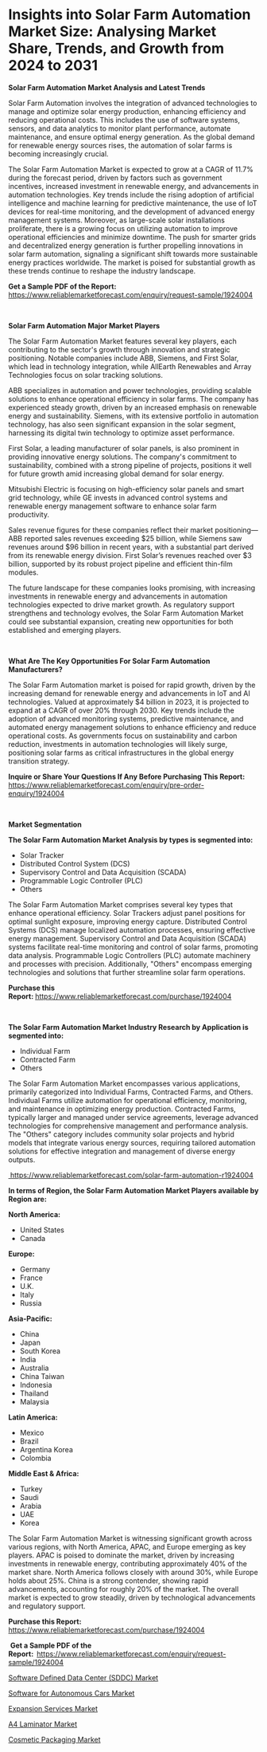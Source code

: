 <p><h1>Insights into Solar Farm Automation Market Size: Analysing Market Share, Trends, and Growth from 2024 to 2031</h1></p><p><strong>Solar Farm Automation Market Analysis and Latest Trends</strong></p>
<p><p>Solar Farm Automation involves the integration of advanced technologies to manage and optimize solar energy production, enhancing efficiency and reducing operational costs. This includes the use of software systems, sensors, and data analytics to monitor plant performance, automate maintenance, and ensure optimal energy generation. As the global demand for renewable energy sources rises, the automation of solar farms is becoming increasingly crucial.</p><p>The Solar Farm Automation Market is expected to grow at a CAGR of 11.7% during the forecast period, driven by factors such as government incentives, increased investment in renewable energy, and advancements in automation technologies. Key trends include the rising adoption of artificial intelligence and machine learning for predictive maintenance, the use of IoT devices for real-time monitoring, and the development of advanced energy management systems. Moreover, as large-scale solar installations proliferate, there is a growing focus on utilizing automation to improve operational efficiencies and minimize downtime. The push for smarter grids and decentralized energy generation is further propelling innovations in solar farm automation, signaling a significant shift towards more sustainable energy practices worldwide. The market is poised for substantial growth as these trends continue to reshape the industry landscape.</p></p>
<p><strong>Get a Sample PDF of the Report:&nbsp;</strong> <a href="https://www.reliablemarketforecast.com/enquiry/request-sample/1924004?utm_campaign=1398&utm_medium=2&utm_source=Github&utm_content=ia&utm_term=24102024&utm_id=solar-farm-automation">https://www.reliablemarketforecast.com/enquiry/request-sample/1924004</a></p>
<p>&nbsp;</p>
<p><strong>Solar Farm Automation Major Market Players</strong></p>
<p><p>The Solar Farm Automation Market features several key players, each contributing to the sector's growth through innovation and strategic positioning. Notable companies include ABB, Siemens, and First Solar, which lead in technology integration, while AllEarth Renewables and Array Technologies focus on solar tracking solutions.</p><p>ABB specializes in automation and power technologies, providing scalable solutions to enhance operational efficiency in solar farms. The company has experienced steady growth, driven by an increased emphasis on renewable energy and sustainability. Siemens, with its extensive portfolio in automation technology, has also seen significant expansion in the solar segment, harnessing its digital twin technology to optimize asset performance.</p><p>First Solar, a leading manufacturer of solar panels, is also prominent in providing innovative energy solutions. The company's commitment to sustainability, combined with a strong pipeline of projects, positions it well for future growth amid increasing global demand for solar energy.</p><p>Mitsubishi Electric is focusing on high-efficiency solar panels and smart grid technology, while GE invests in advanced control systems and renewable energy management software to enhance solar farm productivity.</p><p>Sales revenue figures for these companies reflect their market positioning—ABB reported sales revenues exceeding $25 billion, while Siemens saw revenues around $96 billion in recent years, with a substantial part derived from its renewable energy division. First Solar’s revenues reached over $3 billion, supported by its robust project pipeline and efficient thin-film modules.</p><p>The future landscape for these companies looks promising, with increasing investments in renewable energy and advancements in automation technologies expected to drive market growth. As regulatory support strengthens and technology evolves, the Solar Farm Automation Market could see substantial expansion, creating new opportunities for both established and emerging players.</p></p>
<p>&nbsp;</p>
<p><strong>What Are The Key Opportunities For Solar Farm Automation Manufacturers?</strong></p>
<p><p>The Solar Farm Automation market is poised for rapid growth, driven by the increasing demand for renewable energy and advancements in IoT and AI technologies. Valued at approximately $4 billion in 2023, it is projected to expand at a CAGR of over 20% through 2030. Key trends include the adoption of advanced monitoring systems, predictive maintenance, and automated energy management solutions to enhance efficiency and reduce operational costs. As governments focus on sustainability and carbon reduction, investments in automation technologies will likely surge, positioning solar farms as critical infrastructures in the global energy transition strategy.</p></p>
<p><strong>Inquire or Share Your Questions If Any Before Purchasing This Report:</strong> <a href="https://www.reliablemarketforecast.com/enquiry/pre-order-enquiry/1924004?utm_campaign=1398&utm_medium=2&utm_source=Github&utm_content=ia&utm_term=24102024&utm_id=solar-farm-automation">https://www.reliablemarketforecast.com/enquiry/pre-order-enquiry/1924004</a></p>
<p>&nbsp;</p>
<p><strong>Market Segmentation</strong></p>
<p><strong>The Solar Farm Automation Market Analysis by types is segmented into:</strong></p>
<p><ul><li>Solar Tracker</li><li>Distributed Control System (DCS)</li><li>Supervisory Control and Data Acquisition (SCADA)</li><li>Programmable Logic Controller (PLC)</li><li>Others</li></ul></p>
<p><p>The Solar Farm Automation Market comprises several key types that enhance operational efficiency. Solar Trackers adjust panel positions for optimal sunlight exposure, improving energy capture. Distributed Control Systems (DCS) manage localized automation processes, ensuring effective energy management. Supervisory Control and Data Acquisition (SCADA) systems facilitate real-time monitoring and control of solar farms, promoting data analysis. Programmable Logic Controllers (PLC) automate machinery and processes with precision. Additionally, "Others" encompass emerging technologies and solutions that further streamline solar farm operations.</p></p>
<p><strong>Purchase this Report:&nbsp;</strong><a href="https://www.reliablemarketforecast.com/purchase/1924004?utm_campaign=1398&utm_medium=2&utm_source=Github&utm_content=ia&utm_term=24102024&utm_id=solar-farm-automation">https://www.reliablemarketforecast.com/purchase/1924004</a></p>
<p>&nbsp;</p>
<p><strong>The Solar Farm Automation Market Industry Research by Application is segmented into:</strong></p>
<p><ul><li>Individual Farm</li><li>Contracted Farm</li><li>Others</li></ul></p>
<p><p>The Solar Farm Automation Market encompasses various applications, primarily categorized into Individual Farms, Contracted Farms, and Others. Individual Farms utilize automation for operational efficiency, monitoring, and maintenance in optimizing energy production. Contracted Farms, typically larger and managed under service agreements, leverage advanced technologies for comprehensive management and performance analysis. The "Others" category includes community solar projects and hybrid models that integrate various energy sources, requiring tailored automation solutions for effective integration and management of diverse energy outputs.</p></p>
<p><a href="https://www.reliablemarketforecast.com/solar-farm-automation-r1924004?utm_campaign=1398&utm_medium=2&utm_source=Github&utm_content=ia&utm_term=24102024&utm_id=solar-farm-automation">&nbsp;https://www.reliablemarketforecast.com/solar-farm-automation-r1924004</a></p>
<p><strong>In terms of Region, the Solar Farm Automation Market Players available by Region are:</strong></p>
<p>
    <p> <strong> North America: </strong>
        <ul>
            <li>United States</li>
            <li>Canada</li>
        </ul>
        </p> 
    <p> <strong> Europe: </strong>
        <ul>
            <li>Germany</li>
            <li>France</li>
            <li>U.K.</li>
            <li>Italy</li>
            <li>Russia</li>
        </ul>
        </p> 
    <p> <strong> Asia-Pacific: </strong>
        <ul>
            <li>China</li>
            <li>Japan</li>
            <li>South Korea</li>
            <li>India</li>
            <li>Australia</li>
            <li>China Taiwan</li>
            <li>Indonesia</li>
            <li>Thailand</li>
            <li>Malaysia</li>
        </ul>
        </p> 
    <p> <strong> Latin America: </strong>
        <ul>
            <li>Mexico</li>
            <li>Brazil</li>
            <li>Argentina Korea</li>
            <li>Colombia</li>
        </ul>
        </p> 
    <p> <strong> Middle East & Africa: </strong>
        <ul>
            <li>Turkey</li>
            <li>Saudi</li>
            <li>Arabia</li>
            <li>UAE</li>
            <li>Korea</li>
        </ul>
    </p>
    </p>
<p><p>The Solar Farm Automation Market is witnessing significant growth across various regions, with North America, APAC, and Europe emerging as key players. APAC is poised to dominate the market, driven by increasing investments in renewable energy, contributing approximately 40% of the market share. North America follows closely with around 30%, while Europe holds about 25%. China is a strong contender, showing rapid advancements, accounting for roughly 20% of the market. The overall market is expected to grow steadily, driven by technological advancements and regulatory support.</p></p>
<p><strong>Purchase this Report: </strong><a href="https://www.reliablemarketforecast.com/purchase/1924004?utm_campaign=1398&utm_medium=2&utm_source=Github&utm_content=ia&utm_term=24102024&utm_id=solar-farm-automation">https://www.reliablemarketforecast.com/purchase/1924004</a></p>
<p>&nbsp;<strong>Get a Sample PDF of the Report:&nbsp;&nbsp;</strong><a href="https://www.reliablemarketforecast.com/enquiry/request-sample/1924004?utm_campaign=1398&utm_medium=2&utm_source=Github&utm_content=ia&utm_term=24102024&utm_id=solar-farm-automation">https://www.reliablemarketforecast.com/enquiry/request-sample/1924004</a></p>
<p><strong></strong></p>
<p><p><a href="https://github.com/fletaw9bs/Market-Research-Report-List-1/blob/main/software-defined-data-center-sddc-market.md?utm_campaign=1398&utm_medium=2&utm_source=Github&utm_content=ia&utm_term=24102024&utm_id=solar-farm-automation">Software Defined Data Center (SDDC) Market</a></p><p><a href="https://github.com/mharielmesa/Market-Research-Report-List-5/blob/main/software-for-autonomous-cars-market.md?utm_campaign=1398&utm_medium=2&utm_source=Github&utm_content=ia&utm_term=24102024&utm_id=solar-farm-automation">Software for Autonomous Cars Market</a></p><p><a href="https://www.linkedin.com/pulse/pioneering-growth-analyzing-global-expansion-services-market-tsj1f?utm_campaign=1398&utm_medium=2&utm_source=Github&utm_content=ia&utm_term=24102024&utm_id=solar-farm-automation">Expansion Services Market</a></p><p><a href="https://issuu.com/reportprime-2/docs/a4-laminator-market-size-2030.pptx_a0b6dc37003138?utm_campaign=1398&utm_medium=2&utm_source=Github&utm_content=ia&utm_term=24102024&utm_id=solar-farm-automation">A4 Laminator Market</a></p><p><a href="https://www.linkedin.com/pulse/cosmetic-packaging-market-size-growth-industry-analysis-segmentation-j97yf?utm_campaign=1398&utm_medium=2&utm_source=Github&utm_content=ia&utm_term=24102024&utm_id=solar-farm-automation">Cosmetic Packaging Market</a></p></p>